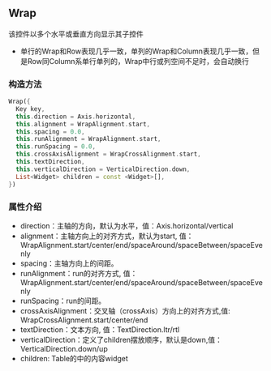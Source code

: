 ## **Wrap**

>
该控件以多个水平或垂直方向显示其子控件
* 单行的Wrap和Row表现几乎一致，单列的Wrap和Column表现几乎一致，但是Row同Column系单行单列的，Wrap中行或列空间不足时，会自动换行

### 构造方法
``` dart
Wrap({
  Key key,
  this.direction = Axis.horizontal,
  this.alignment = WrapAlignment.start,
  this.spacing = 0.0,
  this.runAlignment = WrapAlignment.start,
  this.runSpacing = 0.0,
  this.crossAxisAlignment = WrapCrossAlignment.start,
  this.textDirection,
  this.verticalDirection = VerticalDirection.down,
  List<Widget> children = const <Widget>[],
})
```

### 属性介绍
* direction：主轴的方向，默认为水平，值：Axis.horizontal/vertical
* alignment：主轴方向上的对齐方式，默认为start, 值： WrapAlignment.start/center/end/spaceAround/spaceBetween/spaceEvenly
* spacing：主轴方向上的间距。
* runAlignment：run的对齐方式, 值： WrapAlignment.start/center/end/spaceAround/spaceBetween/spaceEvenly
* runSpacing：run的间距。
* crossAxisAlignment：交叉轴（crossAxis）方向上的对齐方式,值: WrapCrossAlignment.start/center/end
* textDirection：文本方向, 值：TextDirection.ltr/rtl
* verticalDirection：定义了children摆放顺序，默认是down,值： VerticalDirection.down/up
* children: Table的中的内容widget
